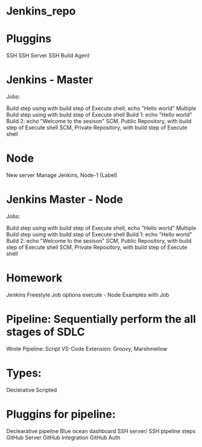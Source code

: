 # Jenkins_repo
# Pluggins

SSH
SSH Server
SSH Build Agent
# Jenkins - Master
Jobs:

Build step using with build step of Execute shell, echo "Hello world"
Multiple Build step using with build step of Execute shell Build 1: echo "Hello world" Build 2: echo "Welcome to the sesison"
SCM, Public Repository, with build step of Execute shell
SCM, Private Repository, with build step of Execute shell
# Node
New server
Manage Jenkins, Node-1 (Label)
# Jenkins Master - Node
Jobs:

Build step using with build step of Execute shell, echo "Hello world"
Multiple Build step using with build step of Execute shell Build 1: echo "Hello world" Build 2: echo "Welcome to the sesison"
SCM, Public Repository, with build step of Execute shell
SCM, Private Repository, with build step of Execute shell
# Homework
Jenkins Freestyle Job options execute - Node
Examples with Job
# Pipeline: Sequentially perform the all stages of SDLC
Wrote Pipeline: Script
VS-Code Extension: Groovy, Marshmellow

# Types:
Declerative
Scripted
# Pluggins for pipeline:
Declearative pipeline
Blue ocean dashboard
SSH server/ SSH pipeline steps
GitHub Server
GitHub Integration
GitHub Auth

